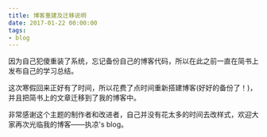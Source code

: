 ```yaml
---
title: 博客重建及迁移说明
date: 2017-01-22 00:00:00
tags:
- blog
---
```


因为自己犯傻重装了系统，忘记备份自己的博客代码，所以在此之前一直在简书上发布自己的学习总结。

这次寒假回来正好有了时间，所以花费了点时间重新搭建博客(好好的备份了！)，并且把简书上的文章迁移到了我的博客中。

非常感谢这个主题的制作者和改进者，自己并没有花太多的时间去改样式，欢迎大家再次光临我的博客——执凉's blog。
